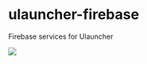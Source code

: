 # ulauncher-firebase

Firebase services for Ulauncher

![](https://gitlab.com/zeue/ulauncher-gcp/raw/master/images/screenshot.png)

